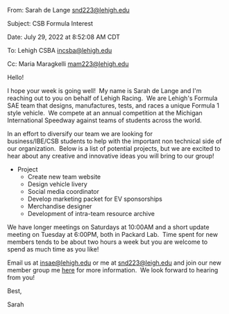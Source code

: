 From: Sarah de Lange <snd223@lehigh.edu>

Subject: CSB Formula Interest

Date: July 29, 2022 at 8:52:08 AM CDT

To: Lehigh CSBA <incsba@lehigh.edu>

Cc: Maria Maragkelli <mam223@lehigh.edu>

  


Hello!

  


I hope your week is going well!  My name is Sarah de Lange and I'm reaching out to you on behalf of Lehigh Racing.  We are Lehigh's Formula SAE team that designs, manufactures, tests, and races a unique Formula 1 style vehicle.  We compete at an annual competition at the Michigan International Speedway against teams of students across the world.

  


In an effort to diversify our team we are looking for business/IBE/CSB students to help with the important non technical side of our organization.  Below is a list of potential projects, but we are excited to hear about any creative and innovative ideas you will bring to our group!

  


  * Project
    * Create new team website
    * Design vehicle livery
    * Social media coordinator
    * Develop marketing packet for EV sponsorships
    * Merchandise designer
    * Development of intra-team resource archive

We have longer meetings on Saturdays at 10:00AM and a short update meeting on Tuesday at 6:00PM, both in Packard Lab.  Time spent for new members tends to be about two hours a week but you are welcome to spend as much time as you like!

  


Email us at [insae@lehigh.edu](mailto:insae@lehigh.edu) or me at [snd223@leigh.edu](mailto:snd223@leigh.edu) and join our new member group me [here](https://www.google.com/url?q=https://groupme.com/join_group/86445176/bDgBOuK0&source=gmail-imap&ust=1659707543000000&usg=AOvVaw3UakleBp0GJjFmg3b1_pA2) for more information.  We look forward to hearing from you!

  


Best,

Sarah

